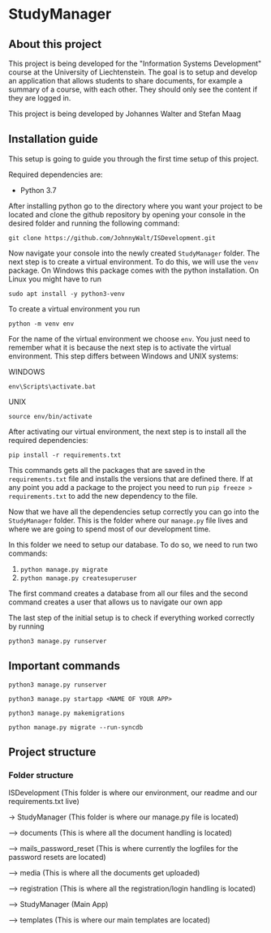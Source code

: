 # StudyManager

## About this project

This project is being developed for the "Information Systems Development" course at the University of Liechtenstein. The goal is to setup and develop an application that allows students to share documents, for example a summary of a course, with each other. They should only see the content if they are logged in.

This project is being developed by Johannes Walter and Stefan Maag

## Installation guide

This setup is going to guide you through the first time setup of this project.

Required dependencies are:

- Python 3.7

After installing python go to the directory where you want your project to be located and clone the github repository by opening your console in the desired folder and running the following command:

```
git clone https://github.com/JohnnyWalt/ISDevelopment.git
```

Now navigate your console into the newly created `StudyManager` folder. The next step is to create a virtual environment. To do this, we will use the `venv` package. On Windows this package comes with the python installation. On Linux you might have to run

```
sudo apt install -y python3-venv
```

To create a virtual environment you run 

```python -m venv env```

For the name of the virtual environment we choose `env`. You just need to remember what it is because the next step is to activate the virtual environment. This step differs between Windows and UNIX systems:

WINDOWS
```
env\Scripts\activate.bat
```

UNIX
```
source env/bin/activate
```

After activating our virtual environment, the next step is to install all the required dependencies:

```
pip install -r requirements.txt
```

This commands gets all the packages that are saved in the `requirements.txt` file and installs the versions that are defined there. If at any point you add a package to the project you need to run `pip freeze > requirements.txt` to add the new dependency to the file.

Now that we have all the dependencies setup correctly you can go into the `StudyManager` folder. This is the folder where our `manage.py` file lives and where we are going to spend most of our development time.

In this folder we need to setup our database. To do so, we need to run two commands:

1) `python manage.py migrate`
2) `python manage.py createsuperuser`

The first command creates a database from all our files and the second command creates a user that allows us to navigate our own app

The last step of the initial setup is to check if everything worked correctly by running

```
python3 manage.py runserver
```

## Important commands

```
python3 manage.py runserver
```
```
python3 manage.py startapp <NAME OF YOUR APP>
```
```
python3 manage.py makemigrations
```
```
python manage.py migrate --run-syncdb
```



## Project structure

### Folder structure

ISDevelopment (This folder is where our environment, our readme and our requirements.txt live)

-> StudyManager (This folder is where our manage.py file is located)

--> documents (This is where all the document handling is located)

--> mails_password_reset (This is where currently the logfiles for the password resets are located)

--> media (This is where all the documents get uploaded)

--> registration (This is where all the registration/login handling is located)

--> StudyManager (Main App)

--> templates (This is where our main templates are located)
